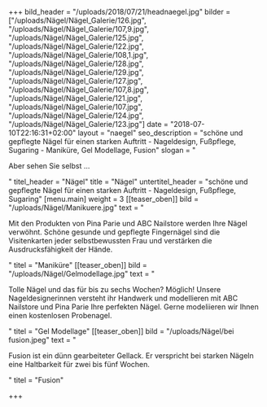 +++
bild_header = "/uploads/2018/07/21/headnaegel.jpg"
bilder = ["/uploads/Nägel/Nägel_Galerie/126.jpg", "/uploads/Nägel/Nägel_Galerie/107,9.jpg", "/uploads/Nägel/Nägel_Galerie/125.jpg", "/uploads/Nägel/Nägel_Galerie/122.jpg", "/uploads/Nägel/Nägel_Galerie/108,1.jpg", "/uploads/Nägel/Nägel_Galerie/128.jpg", "/uploads/Nägel/Nägel_Galerie/129.jpg", "/uploads/Nägel/Nägel_Galerie/127.jpg", "/uploads/Nägel/Nägel_Galerie/107,8.jpg", "/uploads/Nägel/Nägel_Galerie/121.jpg", "/uploads/Nägel/Nägel_Galerie/107.jpg", "/uploads/Nägel/Nägel_Galerie/124.jpg", "/uploads/Nägel/Nägel_Galerie/123.jpg"]
date = "2018-07-10T22:16:31+02:00"
layout = "naegel"
seo_description = "schöne und gepflegte Nägel für einen starken Auftritt - Nageldesign, Fußpflege, Sugaring - Maniküre, Gel Modellage, Fusion"
slogan = "<p>Aber sehen Sie selbst ...</p>"
titel_header = "Nägel"
title = "Nägel"
untertitel_header = "schöne und gepflegte Nägel für einen starken Auftritt - Nageldesign, Fußpflege, Sugaring"
[menu.main]
weight = 3
[[teaser_oben]]
bild = "/uploads/Nägel/Manikuere.jpg"
text = "<p>Mit den Produkten von Pina Parie und ABC Nailstore werden Ihre Nägel verwöhnt. Schöne gesunde und gepflegte Fingernägel sind die Visitenkarten jeder selbstbewussten Frau und verstärken die Ausdrucksfähigkeit der Hände.</p>"
titel = "Maniküre"
[[teaser_oben]]
bild = "/uploads/Nägel/Gelmodellage.jpg"
text = "<p>Tolle Nägel und das für bis zu sechs Wochen? Möglich! Unsere Nageldesignerinnen versteht ihr Handwerk und modellieren mit ABC Nailstore und Pina Parie Ihre perfekten Nägel. Gerne modeliieren wir Ihnen einen kostenlosen Probenagel.</p>"
titel = "Gel Modellage"
[[teaser_oben]]
bild = "/uploads/Nägel/bei fusion.jpeg"
text = "<p>Fusion ist ein dünn gearbeiteter Gellack. Er verspricht bei starken Nägeln eine Haltbarkeit für zwei bis fünf Wochen.</p>"
titel = "Fusion"

+++
